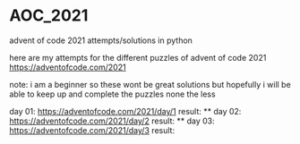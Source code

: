 # AOC_2021
advent of code 2021 attempts/solutions in python

here are my attempts for the different puzzles of advent of code 2021
https://adventofcode.com/2021

note: i am a beginner so these wont be great solutions but hopefully i will be able to keep up and complete the puzzles none the less

day 01: https://adventofcode.com/2021/day/1   result: **
day 02: https://adventofcode.com/2021/day/2   result: **
day 03: https://adventofcode.com/2021/day/3   result: 
